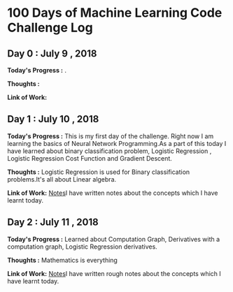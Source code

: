 # 100 Days of Machine Learning Code Challenge Log

## Day 0 : July 9 , 2018
**Today's Progress :**  .

**Thoughts :** 

**Link of Work:** 

## Day 1 : July 10 , 2018
**Today's Progress :**  This is my first day of the challenge. Right now I am learning the basics of Neural Network Programming.As a part of this today I have learned about binary classification problem, Logistic Regression , Logistic Regression Cost Function and Gradient Descent. 

**Thoughts :** Logistic Regression is used for Binary classification problems.It's all about Linear algebra.

**Link of Work:**  [Notes](https://github.com/cherry324/100DaysOfMLCodeChallenge/tree/master/notesDay1)I have written notes about the concepts which I have learnt today. 

## Day 2 : July 11 , 2018
**Today's Progress :**  Learned about Computation Graph, Derivatives with a computation graph, Logistic Regression derivatives. 

**Thoughts :** Mathematics is everything

**Link of Work:**  [Notes](https://github.com/cherry324/100DaysOfMLCodeChallenge/tree/master/notesDay2)I have written rough notes about the concepts which I have learnt today. 
